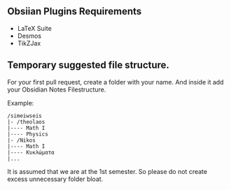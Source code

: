 ## Obsiian Plugins Requirements
- LaTeX Suite
- Desmos
- TikZJax

## Temporary suggested file structure.

For your first pull request, create a folder with your name. And inside it add your Obsidian Notes Filestructure.

Example:
```
/simeiwseis
|- /theolaos
|---- Math I
|---- Physics
|- /Nikos
|---- Math I
|---- Κυκλώματα
|...
```

It is assumed that we are at the 1st semester. So please do not create excess unnecessary folder bloat.
